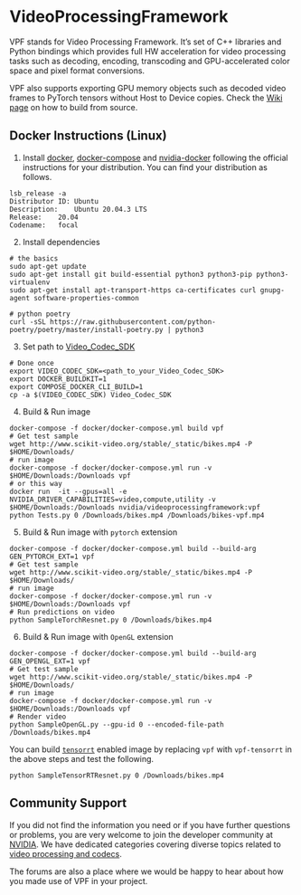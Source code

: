 # VideoProcessingFramework

VPF stands for Video Processing Framework. It’s set of C++ libraries and Python bindings which provides full HW acceleration for video processing tasks such as decoding, encoding, transcoding and GPU-accelerated color space and pixel format conversions.

VPF also supports exporting GPU memory objects such as decoded video frames to PyTorch tensors without Host to Device copies. Check the [Wiki page](https://github.com/NVIDIA/VideoProcessingFramework/wiki/Building-from-source) on how to build from source.

## Docker Instructions (Linux)

1. Install [docker](https://docs.docker.com/engine/install/ubuntu/),  [docker-compose](https://docs.docker.com/compose/install/) and [nvidia-docker](https://docs.nvidia.com/datacenter/cloud-native/container-toolkit/install-guide.html) following the official instructions for your distribution. You can find your distribution as follows.

```
lsb_release -a
Distributor ID:	Ubuntu
Description:	Ubuntu 20.04.3 LTS
Release:	20.04
Codename:	focal
```
2. Install dependencies

```
# the basics
sudo apt-get update
sudo apt-get install git build-essential python3 python3-pip python3-virtualenv
sudo apt-get install apt-transport-https ca-certificates curl gnupg-agent software-properties-common

# python poetry
curl -sSL https://raw.githubusercontent.com/python-poetry/poetry/master/install-poetry.py | python3
```

3. Set path to [Video_Codec_SDK](https://developer.nvidia.com/nvidia-video-codec-sdk)

```
# Done once
export VIDEO_CODEC_SDK=<path_to_your_Video_Codec_SDK>
export DOCKER_BUILDKIT=1
export COMPOSE_DOCKER_CLI_BUILD=1
cp -a $(VIDEO_CODEC_SDK) Video_Codec_SDK
```

4. Build & Run image

```
docker-compose -f docker/docker-compose.yml build vpf
# Get test sample
wget http://www.scikit-video.org/stable/_static/bikes.mp4 -P $HOME/Downloads/
# run image
docker-compose -f docker/docker-compose.yml run -v $HOME/Downloads:/Downloads vpf
# or this way
docker run  -it --gpus=all -e NVIDIA_DRIVER_CAPABILITIES=video,compute,utility -v $HOME/Downloads:/Downloads nvidia/videoprocessingframework:vpf
python Tests.py 0 /Downloads/bikes.mp4 /Downloads/bikes-vpf.mp4
```

5. Build & Run image with `pytorch` extension

```
docker-compose -f docker/docker-compose.yml build --build-arg GEN_PYTORCH_EXT=1 vpf
# Get test sample
wget http://www.scikit-video.org/stable/_static/bikes.mp4 -P $HOME/Downloads/
# run image
docker-compose -f docker/docker-compose.yml run -v $HOME/Downloads:/Downloads vpf
# Run predictions on video
python SampleTorchResnet.py 0 /Downloads/bikes.mp4
```

6. Build & Run image with `OpenGL` extension

```
docker-compose -f docker/docker-compose.yml build --build-arg GEN_OPENGL_EXT=1 vpf
# Get test sample
wget http://www.scikit-video.org/stable/_static/bikes.mp4 -P $HOME/Downloads/
# run image
docker-compose -f docker/docker-compose.yml run -v $HOME/Downloads:/Downloads vpf
# Render video
python SampleOpenGL.py --gpu-id 0 --encoded-file-path /Downloads/bikes.mp4
```

You can build [`tensorrt`](https://developer.nvidia.com/tensorrt) enabled image by replacing `vpf` with `vpf-tensorrt` in the above steps and test the following.

```
python SampleTensorRTResnet.py 0 /Downloads/bikes.mp4
```
## Community Support
If you did not find the information you need or if you have further questions or problems, you are very welcome to join the developer community at [NVIDIA](https://forums.developer.nvidia.com/categories). We have dedicated categories covering diverse topics related to [video processing and codecs](https://forums.developer.nvidia.com/c/gaming-and-visualization-technologies/visualization/video-processing-optical-flow/189).

The forums are also a place where we would be happy to hear about how you made use of VPF in your project.